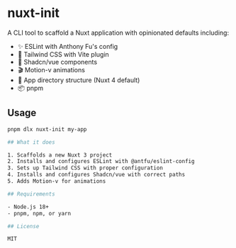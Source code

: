 # nuxt-init

A CLI tool to scaffold a Nuxt application with opinionated defaults including:

- ✨ ESLint with Anthony Fu's config
- 🎨 Tailwind CSS with Vite plugin
- 🧩 Shadcn/vue components
- 🎬 Motion-v animations
- 📁 App directory structure (Nuxt 4 default)
- 📦 pnpm

## Usage

```bash
pnpm dlx nuxt-init my-app

## What it does

1. Scaffolds a new Nuxt 3 project
2. Installs and configures ESLint with @antfu/eslint-config
3. Sets up Tailwind CSS with proper configuration
4. Installs and configures Shadcn/vue with correct paths
5. Adds Motion-v for animations

## Requirements

- Node.js 18+
- pnpm, npm, or yarn

## License

MIT